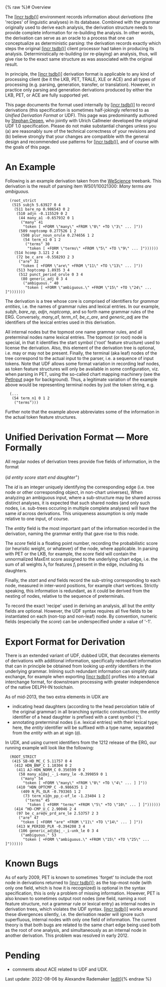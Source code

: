 {% raw %}# Overview

The [\[incr tsdb()\]](http://www.delph-in.net/itsdb) environment records
information about *derivations* (the 'recipes' of linguistic analyses)
in its database. Combined with the grammar originally used to derive
each analysis, the derivation structure needs to provide complete
information for re-building the analysis. In other words, the derivation
can serve as an oracle to a process that one can conceptualize as
deterministic parsing: the derivation records exactly which steps the
original [\[incr tsdb()\]](http://www.delph-in.net/itsdb) client
processor had taken in producing its analysis. Deterministically
re-building (or re-playing) an analysis, thus, will give rise to the
exact same structure as was associated with the original result.

In principle, the [\[incr tsdb()\]](http://www.delph-in.net/itsdb)
derivation format is applicable to any kind of processing client (be it
the LKB, PET, TRALE, XLE or ACE) and all types of processing (e.g.
parsing, generation, transfer, or translation). However, in practice
only parsing and generation derivations produced by
either the LKB, PET, or ACE are fully supported yet.

This page documents the format used internally by [\[incr
tsdb()\]](http://www.delph-in.net/itsdb) to record derivations (this
specification is sometimes half-jokingly referred to as *Unified
Derivation Format* or UDF). This page was predominantly authored by
[Stephan Oepen](https://github.com/oepen), who jointly with Ulrich Callmeier developed the original UDF 1.0
specification. Please do not make substantial changes unless you (a) are
reasonably sure of the technical correctness of your revisions and (b)
believe strongly that your changes are compatible with the general
design and recommended use patterns for [\[incr tsdb()\]](http://www.delph-in.net/itsdb), and of course with the goals
of this page.

# An Example

Following is an example derivation taken from the [WeScience](WeScience)
treebank. This derivation is the result of parsing item WS01/10021300:
*Many terms are ambiguous.*

      (root_strict
       (515 subjh 5.63927 0 4
        (511 bare_np 0.986543 0 2
         (510 adjn -0.115529 0 2
          (44 many_a1 -0.657932 0 1
           ("many" 41
            "token [ +FORM \"many\" +FROM \"0\" +TO \"3\" ... ]"))
          (509 noptcomp 0.277526 1 2
           (508 plur_noun_orule 0.274656 1 2
            (54 term_n1 0 1 2
             ("terms" 30
              "token [ +FORM \"terms\" +FROM \"5\" +TO \"9\" ... ]"))))))
        (514 hcomp 3.121 2 4
         (72 be_c_are -0.558293 2 3
          ("are" 32
           "token [ +FORM \"are\" +FROM \"11\" +TO \"13\" ... ]"))
         (513 hoptcomp 1.8935 3 4
          (512 punct_period_orule 0 3 4
           (80 generic_adj 0 3 4
            ("ambiguous." 40
             "token [ +FORM \"ambiguous.\" +FROM \"15\" +TO \"24\" ... ]")))))))

The derivation is a tree whose core is comprised of identifiers for
*grammar entities*, i.e. the names of grammar rules and lexical entries.
In our example, *subjh*, *bare\_np*, *adjn*, *noptcomp*, and so forth
name grammar rules of the ERG. Conversely, *many\_a1*, *term\_n1*,
*be\_c\_are*, and *generic\_adj* are the identifiers of the lexical
entries used in this derivation.

All internal nodes but the topmost one name grammar rules, and all
preterminal nodes name lexical entries. The topmost (or root) node is
special, in that it identifies the start symbol ('root' feature
structure) used to license the derivation. Also, this element of the
derivation tree is optional, i.e. may or may not be present. Finally,
the terminal (aka leaf) nodes of the tree correspond to the actual input
to the parser, i.e. a sequence of input tokens. Note that UDF allows
some format variation in recording leaf nodes, as token feature
structures will only be available in some configuration, viz. when
parsing in PET, using the so-called chart mapping machinery (see the
[PetInput](https://blog.inductorsoftware.com/docsproto/garage/PetInput) page for background). Thus, a legitimate variation
of the example above would be representing terminal nodes by just the
token string, e.g.

      (...
       (54 term_n1 0 1 2
        ("terms")))

Further note that the example above abbreviates some of the information
in the actual token feature structures.

# Unified Derivation Format — More Formally

All regular nodes of derivation trees provide five fields of
information, in the format

(*id* *entity* *score* *start* *end* *daughter*<sup>+</sup>)

The *id* is an integer uniquely identifying the corresponding edge (i.e.
tree node or other corresponding object, in non-chart universes), When
analyzing an ambiguous input, where a sub-structure may be shared across
distinct analyses, it is expected that such shared nodes (and only such
nodes, i.e. sub-trees occuring in multiple complete analyses) will have
the same *id* across derivations. This uniqueness assumption is only
made relative to one input, of course.

The *entity* field is the most important part of the information
recorded in the derivation, naming the grammar entity that gave rise to
this node.

The *score* field is a floating point number, recording the
probabilistic score (or heuristic weight, or whatever) of the node,
where applicable. In parsing with PET or the LKB, for example, the
*score* field will contain the unnormalized MaxEnt score assigned to the
underlying chart edge, i.e. the sum of all weights λ<sub>i</sub> for
features *f*<sub>i</sub> present in the edge, including its daughters.

Finally, the *start* and *end* fields record the sub-string
corresponding to each node, measured in inter-word positions, for
example chart vertices. Strictly speaking, this information is
redundant, as it could be derived from the nesting of nodes, relative to
the sequence of preterminals.

To record the exact 'recipe' used in deriving an
analysis, all but the *entity* fields are optional. However, the UDF
syntax requires all five fields to be instantiated on each (non-top and
non-leaf) node. By convention, numeric fields (especially the *score*)
can be underspecified under a value of '-1'.

# Export Format for Derivation

There is an extended variant of UDF, dubbed UDX, that decorates elements
of derivations with additional information, specifically redundant
information that can in principle be obtained from looking up *entity*
identifiers in the underlying grammar. Inlining such redundant
information can simplify data exchange, for example when exporting
[\[incr tsdb()\]](http://www.delph-in.net/itsdb) profiles into a textual
interchange format, for downstream processing with greater independence
of the native DELPH-IN toolchain.

As of mid-2013, the two extra elements in UDX are

- indicating head daughters (according to the head percolation table
of the original grammar) in all branching syntactic constructions;
the *entity* identifier of a head daughter is prefixed with a caret
symbol (`^`).
- annotating preterminal nodes (i.e. lexical entries) with their
lexical type; here, the *entity* identifier will be suffixed with a
type name, separated from the *entity* with an at sign (`@`).

In UDX, and using current identifiers from the 1212 release of the ERG,
our running example will look like the following:

      (ROOT_STRICT
       (415 SB-HD_MC_C 5.11757 0 4
        (412 HDN_BNP_C 1.10304 0 2
         (411 AJ-HDN_NORM_C 0.356599 0 2
          (58 many_a1@aj_-_i-many_le -0.399859 0 1
           ("many" 54
            "token [ +FORM \"many\" +FROM \"0\" +TO \"4\" ... ] ]"))
         (410 ^HDN_OPTCMP_C -0.986635 1 2
           (409 N_PL_OLR -0.793365 1 2
            (73 term_n1@n_pp_c-of_le -1.23404 1 2
             ("terms" 45
              "token [ +FORM "terms" +FROM \"5\" +TO \"10\" ... ] ]"))))))
        (414 ^HD-CMP_U_C 2.90046 2 4
         (97 be_c_are@v_prd_are_le 2.53757 2 3
          ("are" 47
           "token [ +FORM "are" +FROM \"11\" +TO \"14\" ... ] ]"))
         (413 W_PERIOD_PLR -0.394208 3 4
          (106 generic_adj@aj_-_i-unk_le 0 3 4
           ("ambiguous." 53
            "token [ +FORM \"ambiguous.\" +FROM \"15\" +TO \"25\" ... ]"))))))

# Known Bugs

As of early 2009, PET is known to sometimes 'forget' to include the root
node in derivations returned to [\[incr
tsdb()\]](http://www.delph-in.net/itsdb); as the top-most node (with
only one field, which is how it is recognized) is optional in the syntax
specification, this is only a problem of missing information. However,
PET is also known to sometimes output root nodes (one field, naming a
root feature structure, not a grammar rule or lexical entry) as internal
nodes in derivation trees, which violates the UDF syntax. [\[incr
tsdb()\]](http://www.delph-in.net/itsdb) works around these divergences
silently, i.e. the derivation reader will ignore such superfluous,
internal nodes with only one field of information. The current theory is
that both bugs are related to the same chart edge being used both as the
root of one analysis, and simultaneously as an internal node in another
derivation. This problem was resolved in early 2012.

# Pending

- comments about ACE related to UDF and UDX.

Last update: 2022-08-06 by Alexandre Rademaker [[edit](https://github.com/delph-in/docs/wiki/ItsdbDerivations/_edit)]{% endraw %}